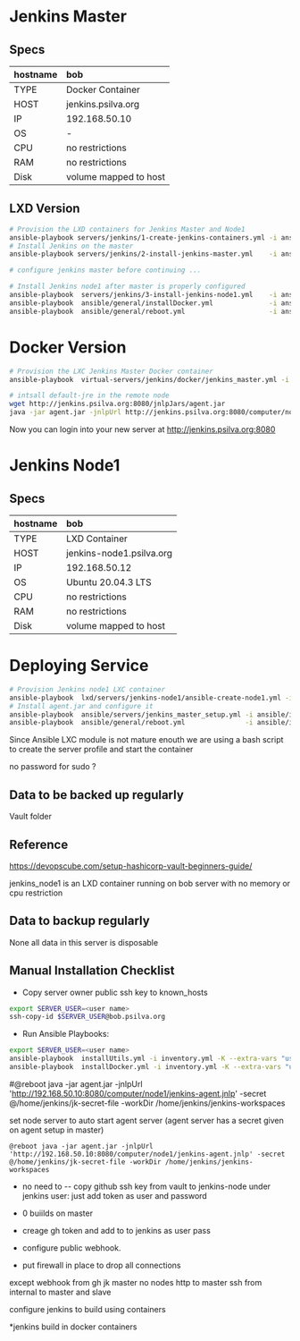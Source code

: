 # Jenkins Master

## Specs

| hostname   | bob                  |
| :--------- | :------------------- |
| TYPE       | Docker Container        |
| HOST       | jenkins.psilva.org       |
| IP         | 192.168.50.10        |
| OS         | -   |
| CPU        | no restrictions      |
| RAM        | no restrictions      |
| Disk       | volume mapped to host|

## LXD Version
```bash
# Provision the LXD containers for Jenkins Master and Node1
ansible-playbook servers/jenkins/1-create-jenkins-containers.yml -i ansible/inventory.yml --extra-vars="target=bob root_folder=${PWD}"
# Install Jenkins on the master
ansible-playbook servers/jenkins/2-install-jenkins-master.yml    -i ansible/inventory.yml --extra-vars="user=${JK_MASTER_USER} ansible_become_pass=${JK_MASTER_SUDO_PASS}" 

# configure jenkins master before continuing ...

# Install Jenkins node1 after master is properly configured
ansible-playbook  servers/jenkins/3-install-jenkins-node1.yml    -i ansible/inventory.yml --extra-vars "target=jenkins_node1 master_secret=$AGENT_SECRET user=$JK_NODE1_USER ansible_become_pass=${JK_NODE1_SUDO_PASS}"
ansible-playbook  ansible/general/installDocker.yml              -i ansible/inventory.yml --extra-vars "user=$JK_NODE1_USER target=jenkins_node1 ansible_become_pass=${JK_NODE1_SUDO_PASS}" 
ansible-playbook  ansible/general/reboot.yml                     -i ansible/inventory.yml --extra-vars "target=jenkins_node1 user=$JK_NODE1_USER ansible_become_pass=${JK_NODE1_SUDO_PASS}"

```

# Docker Version
```bash
# Provision the LXC Jenkins Master Docker container
ansible-playbook  virtual-servers/jenkins/docker/jenkins_master.yml -i ansible/inventory.yml --extra-vars "target=captain"

# intsall default-jre in the remote node
wget http://jenkins.psilva.org:8080/jnlpJars/agent.jar
java -jar agent.jar -jnlpUrl http://jenkins.psilva.org:8080/computer/node1/jenkins-agent.jnlp -secret @jenkins_remote_secret -workDir "/tmp/jenkins_remote_root"

```

Now you can login into your new server at 
http://jenkins.psilva.org:8080



# Jenkins Node1

## Specs

| hostname   | bob                  |
| :--------- | :------------------- |
| TYPE       | LXD Container        |
| HOST       | jenkins-node1.psilva.org       |
| IP         | 192.168.50.12        |
| OS         | Ubuntu 20.04.3 LTS   |
| CPU        | no restrictions      |
| RAM        | no restrictions      |
| Disk       | volume mapped to host|

# Deploying Service

```bash
# Provision Jenkins node1 LXC container
ansible-playbook  lxd/servers/jenkins-node1/ansible-create-node1.yml -i ansible/inventory.yml --extra-vars "target=bob root_folder=${PWD}"
# Install agent.jar and configure it
ansible-playbook  ansible/servers/jenkins_master_setup.yml -i ansible/inventory.yml --extra-vars "master_secret=$AGENT_SECRET user=$JK_NODE1_USER" 
ansible-playbook  ansible/general/reboot.yml               -i ansible/inventory.yml --extra-vars "target=jenkins_node1 user=$JK_NODE1_USER ansible_become_pass=${JK_NODE1_SUDO_PASS}"
```

Since Ansible LXC module is not mature enouth we are using a bash script to create the server profile and start the container 


no password for sudo ?

## Data to be backed up regularly

Vault folder


## Reference
https://devopscube.com/setup-hashicorp-vault-beginners-guide/







jenkins_node1 is an LXD container running on bob server with no memory or cpu restriction

## Data to backup regularly

None all data in this server is disposable

## Manual Installation Checklist


*  Copy server owner public ssh key to known_hosts

```bash
export SERVER_USER=<user name>
ssh-copy-id $SERVER_USER@bob.psilva.org
```

* Run Ansible Playbooks:

```bash
export SERVER_USER=<user name>
ansible-playbook  installUtils.yml -i inventory.yml -K --extra-vars "user=$SERVER_USER target=bob"
ansible-playbook  installDocker.yml -i inventory.yml -K --extra-vars "user=$SERVER_USER target=jenkins_node1" 
```


#@reboot java -jar agent.jar -jnlpUrl 'http://192.168.50.10:8080/computer/node1/jenkins-agent.jnlp' -secret @/home/jenkins/jk-secret-file -workDir /home/jenkins/jenkins-workspaces


set node server to auto start agent server (agent server has a secret given on agent setup in master)
```
@reboot java -jar agent.jar -jnlpUrl 'http://192.168.50.10:8080/computer/node1/jenkins-agent.jnlp' -secret @/home/jenkins/jk-secret-file -workDir /home/jenkins/jenkins-workspaces
```

* no need to  -- copy github ssh key from vault to jenkins-node under jenkins user: just add token as user and password
* 0 buiilds on master

* creage gh token and add to to jenkins as user pass
* configure public webhook.
* put firewall in place to drop all connections

except
webhook from gh
jk master no nodes
http to master
ssh from internal to master and slave

configure jenkins to build using containers


*jenkins build in docker containers






